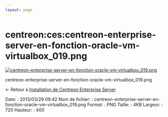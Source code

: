 ```yaml
---
layout: page
---
```


centreon:ces:centreon-enterprise-server-en-fonction-oracle-vm-virtualbox\_019.png
=================================================================================

[![centreon-enterprise-server-en-fonction-oracle-vm-virtualbox\_019.png](../..//assets/media/centreon/ces/centreon-enterprise-server-en-fonction-oracle-vm-virtualbox_019.png@cache=&w=720&h=400 "centreon-enterprise-server-en-fonction-oracle-vm-virtualbox_019.png")](../..//assets/media/centreon/ces/centreon-enterprise-server-en-fonction-oracle-vm-virtualbox_019.png@cache= "Afficher le fichier original")

centreon-enterprise-server-en-fonction-oracle-vm-virtualbox\_019.png

← Retour à [Installation de Centreon Enterprise
Server](../../../centreon/centreon-enterprise-server.html "centreon:centreon-enterprise-server")

Date:
:   2013/03/29 09:42
Nom de fichier:
:   centreon-enterprise-server-en-fonction-oracle-vm-virtualbox\_019.png
Format:
:   PNG
Taille:
:   4KB
Largeur:
:   720
Hauteur:
:   400

